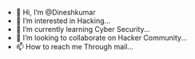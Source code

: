 - 👋 Hi, I’m @Dineshkumar
- 👀 I’m interested in Hacking...
- 🌱 I’m currently learning Cyber Security...
- 💞️ I’m looking to collaborate on Hacker Community...
- 📫 How to reach me Through mail...

<!---
DEDinesh7/DEDinesh7 is a ✨ special ✨ repository because its `README.md` (this file) appears on your GitHub profile.
You can click the Preview link to take a look at your changes.
--->
